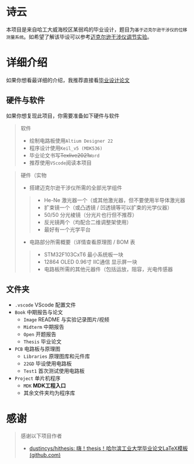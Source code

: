 # 诗云

本项目是来自哈工大威海校区某弱鸡的毕业设计，题目为`基于迈克尔逊干涉仪的位移测量系统`。如希望了解该毕设可以参考[迈克尔逊干涉仪调节实验](https://www.bilibili.com/video/BV1gW411y7Xq)。

# 详细介绍

如果你想看最详细的介绍，我推荐直接看[毕业设计论文](Book/Thesis/Thesis.pdf)

## 硬件与软件

如果你想复现此项目，你需要准备如下硬件与软件

> 软件
>
> - 绘制电路板使用`Altium Designer 22`
> - 程序设计使用`Keil_v5 (MDK536)`
> - 毕业论文书写~~Texlive2021~~`Word`
> - 推荐使用`VScode`阅读本项目

> 硬件（实物
>
> - 搭建迈克尔逊干涉仪所需的全部光学组件
>> - He-Ne 激光器一个（或其他激光器，但不要使用半导体激光器
>> - 扩束镜一个（或凸透镜 / 凹透镜等可以扩束的光学仪器）
>> - 50/50 分光棱镜（分光片也行但不推荐）
>> - 反光镜两个（均配合二维调整架使用）
>> - 最好有一个光学平台
> - 电路部分所需概要（详情查看原理图 / BOM 表
>> - STM32F103CxT6 最小系统板一块
>> - 12864 OLED 0.96寸 IIC通信 显示屏一块
>> - 电路板所需的其他元器件（包括运放，阻容，光电传感器

## 文件夹

- `.vscode` VScode 配置文件
- `Book` 中期报告与论文
  - `Image` README 与实验记录图片/视频
  - `Midterm` 中期报告
  - `Open` 开题报告
  - `Thesis` 毕业论文
- `PCB` 电路板与原理图
  - `Libraries` 原理图库和元件库
  - `22GD` 毕设使用电路板
  - `Test1` 首次测试使用电路板
- `Project` 单片机程序
  - `MDK` **MDK工程入口**
  - 其余文件夹均为程序库

# 感谢

> 感谢以下项目作者
>
> - [dustincys/hithesis: 嗨！thesis！哈尔滨工业大学毕业论文LaTeX模板 (github.com)](https://github.com/dustincys/hithesis)
